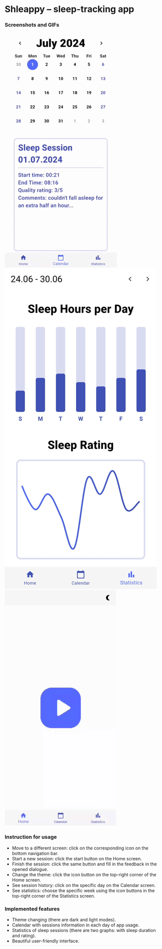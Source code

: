 # Shleappy – sleep-tracking app

### Screenshots and GIFs

![](https://github.com/krokant-team/solid-flutter-project/blob/main/visuals_readme/calendar_usage.gif)
![](https://github.com/krokant-team/solid-flutter-project/blob/main/visuals_readme/statisctics_screen.jpg)
![](https://github.com/krokant-team/solid-flutter-project/blob/main/visuals_readme/theme_changing.gif)

### Instruction for usage
- Move to a different screen: click on the corresponding icon on the bottom navigation bar.
- Start a new session: click the start button on the Home screen.
- Finish the session: click the same button and fill in the feedback in the opened dialogue.
- Change the theme: click the icon button on the top-right corner of the Home screen.
- See session history: click on the specific day on the Calendar screen.
- See statistics: choose the specific week using the icon buttons in the top-right corner of the Statistics screen.

### Implemented features
- Theme changing (there are dark and light modes).
- Calendar with sessions information in each day of app usage.
- Statistics of sleep sessions (there are two graphs: with sleep duration and rating).
- Beautiful user-friendly interface.

